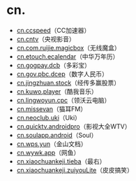 # cn.

- [cn.ccspeed](./cn.ccspeed/readme.md)（CC加速器）
- [cn.cntv](./cn.cntv/readme.md)（央视影音）
- [cn.com.ruijie.magicbox](./cn.com.ruijie.magicbox/readme.md)（无线魔盒）
- [cn.etouch.ecalendar](./cn.etouch.ecalendar/readme.md)（中华万年历）
- [cn.gogpay.dcb](./cn.gogpay.dcb/readme.md)（多彩宝）
- [cn.gov.pbc.dcep](./cn.gov.pbc.dcep/readme.md)（数字人民币）
- [cn.jingzhuan.stock](./cn.jingzhuan.stock/readme.md)（经传多赢股票）
- [cn.kuwo.player](./cn.kuwo.player/readme.md)（酷我音乐）
- [cn.lingwoyun.cpc](./cn.lingwoyun.cpc/readme.md)（领沃云电脑）
- [cn.missevan](./cn.missevan/readme.md)（猫耳FM）
- [cn.neoclub.uki](./cn.neoclub.uki/readme.md)（Uki）
- [cn.quicktv.androidpro](./cn.quicktv.androidpro/readme.md)（影视大全WTV）
- [cn.soulapp.android](./cn.soulapp.android/readme.md)（Soul）
- [cn.wps.yun](./cn.wps.yun/readme.md)（金山文档）
- [cn.wywk.app](./cn.wywk.app/readme.md)（网鱼）
- [cn.xiaochuankeji.tieba](./cn.xiaochuankeji.tieba/readme.md)（最右）
- [cn.xiaochuankeji.zuiyouLite](./cn.xiaochuankeji.zuiyouLite/readme.md)（皮皮搞笑）
